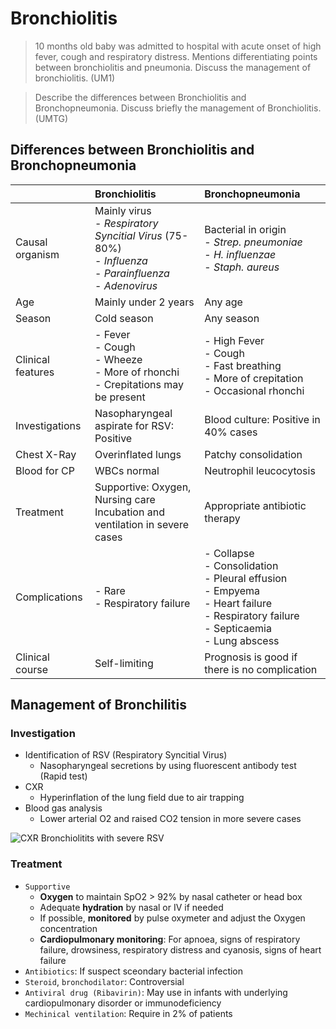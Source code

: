 # Bronchiolitis

> 10 months old baby was admitted to hospital with acute onset of high fever, cough and respiratory distress. Mentions differentiating points between bronchiolitis and pneumonia. Discuss the management of bronchiolitis. (UM1)

> Describe the differences between Bronchiolitis and Bronchopneumonia. Discuss briefly the management of Bronchiolitis. (UMTG)

## Differences between Bronchiolitis and Bronchopneumonia

|                   | Bronchiolitis                                                                                                            | Bronchopneumonia                                                                                                                                |
| :---------------- | :----------------------------------------------------------------------------------------------------------------------- | :---------------------------------------------------------------------------------------------------------------------------------------------- |
| Causal organism   | Mainly virus <br> - _Respiratory Syncitial Virus_ (75-80%) <br> - _Influenza_ <br> - _Parainfluenza_ <br> - _Adenovirus_ | Bacterial in origin <br> - _Strep. pneumoniae_ <br> - _H. influenzae_ <br> - _Staph. aureus_                                                    |
| Age               | Mainly under 2 years                                                                                                     | Any age                                                                                                                                         |
| Season            | Cold season                                                                                                              | Any season                                                                                                                                      |
| Clinical features | - Fever <br>- Cough <br>- Wheeze <br>- More of rhonchi<br>- Crepitations may be present                                  | - High Fever <br>- Cough <br>- Fast breathing<br>- More of crepitation<br>- Occasional rhonchi                                                  |
| Investigations    | Nasopharyngeal aspirate for RSV: Positive                                                                                | Blood culture: Positive in 40% cases                                                                                                            |
| Chest X-Ray       | Overinflated lungs                                                                                                       | Patchy consolidation                                                                                                                            |
| Blood for CP      | WBCs normal                                                                                                              | Neutrophil leucocytosis                                                                                                                         |
| Treatment         | Supportive: Oxygen, Nursing care<br>Incubation and ventilation in severe cases                                           | Appropriate antibiotic therapy                                                                                                                  |
| Complications     | - Rare <br>- Respiratory failure                                                                                         | - Collapse<br>- Consolidation<br>- Pleural effusion<br>- Empyema<br>- Heart failure<br>- Respiratory failure<br>- Septicaemia<br>- Lung abscess |
| Clinical course   | Self-limiting                                                                                                            | Prognosis is good if there is no complication                                                                                                   |

## Management of Bronchilitis

### Investigation

- Identification of RSV (Respiratory Syncitial Virus)
  - Nasopharyngeal secretions by using fluorescent antibody test (Rapid test)
- CXR
  - Hyperinflation of the lung field due to air trapping
- Blood gas analysis
  - Lower arterial O2 and raised CO2 tension in more severe cases

![CXR Bronchiolitits with severe RSV](/paediatrics/cxr-bronchiolitis.png)

### Treatment

- `Supportive`
  - **Oxygen** to maintain SpO2 > 92% by nasal catheter or head box
  - Adequate **hydration** by nasal or IV if needed
  - If possible, **monitored** by pulse oxymeter and adjust the Oxygen concentration
  - **Cardiopulmonary monitoring**: For apnoea, signs of respiratory failure, drowsiness, respiratory distress and cyanosis, signs of heart failure
- `Antibiotics`: If suspect sceondary bacterial infection
- `Steroid`, `bronchodilator`: Controversial
- `Antiviral drug (Ribavirin)`: May use in infants with underlying cardiopulmonary disorder or immunodeficiency
- `Mechinical ventilation`: Require in 2% of patients
